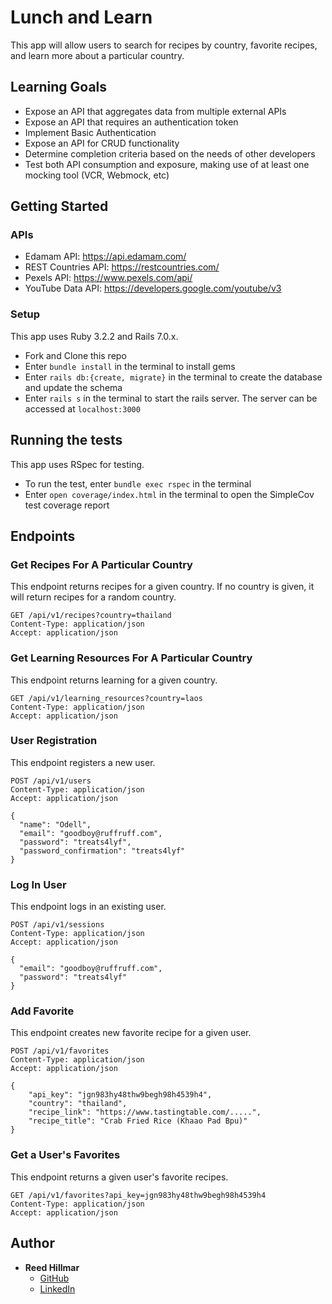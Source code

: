 # Lunch and Learn

This app will allow users to search for recipes by country, favorite recipes, and learn more about a particular country.

## Learning Goals

- Expose an API that aggregates data from multiple external APIs
- Expose an API that requires an authentication token
- Implement Basic Authentication
- Expose an API for CRUD functionality
- Determine completion criteria based on the needs of other developers
- Test both API consumption and exposure, making use of at least one mocking tool (VCR, Webmock, etc)

## Getting Started

### APIs
- Edamam API: https://api.edamam.com/
- REST Countries API: https://restcountries.com/
- Pexels API: https://www.pexels.com/api/
- YouTube Data API: https://developers.google.com/youtube/v3

### Setup

This app uses Ruby 3.2.2 and Rails 7.0.x. 

- Fork and Clone this repo
- Enter `bundle install` in the terminal to install gems
- Enter `rails db:{create, migrate}` in the terminal to create the database and update the schema
- Enter `rails s` in the terminal to start the rails server. The server can be accessed at `localhost:3000`

## Running the tests

This app uses RSpec for testing.

- To run the test, enter `bundle exec rspec` in the terminal
- Enter `open coverage/index.html` in the terminal to open the SimpleCov test coverage report

## Endpoints

### Get Recipes For A Particular Country

This endpoint returns recipes for a given country. If no country is given, it will return recipes for a random country.

```
GET /api/v1/recipes?country=thailand
Content-Type: application/json
Accept: application/json
```

### Get Learning Resources For A Particular Country

This endpoint returns learning for a given country.

```
GET /api/v1/learning_resources?country=laos
Content-Type: application/json
Accept: application/json
```

### User Registration

This endpoint registers a new user.

```
POST /api/v1/users
Content-Type: application/json
Accept: application/json

{
  "name": "Odell",
  "email": "goodboy@ruffruff.com",
  "password": "treats4lyf",
  "password_confirmation": "treats4lyf"
}
```

### Log In User

This endpoint logs in an existing user.

```
POST /api/v1/sessions
Content-Type: application/json
Accept: application/json

{
  "email": "goodboy@ruffruff.com",
  "password": "treats4lyf"
}
```

### Add Favorite

This endpoint creates new favorite recipe for a given user.

```
POST /api/v1/favorites
Content-Type: application/json
Accept: application/json

{
    "api_key": "jgn983hy48thw9begh98h4539h4",
    "country": "thailand",
    "recipe_link": "https://www.tastingtable.com/.....",
    "recipe_title": "Crab Fried Rice (Khaao Pad Bpu)"
}
```

### Get a User's Favorites

This endpoint returns a given user's favorite recipes.

```
GET /api/v1/favorites?api_key=jgn983hy48thw9begh98h4539h4
Content-Type: application/json
Accept: application/json
```

## Author

  - **Reed Hillmar**
    - [GitHub](https://github.com/reedhillmar)
    - [LinkedIn](www.linkedin.com/in/reed-hillmar)